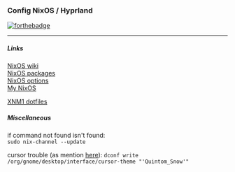 ### Config NixOS / Hyprland

[![forthebadge](https://forthebadge.com/images/badges/built-with-love.svg)](https://forthebadge.com)

---

##### Links

[NixOS wiki](https://nixos.wiki/wiki/Main_Page)  
[NixOS packages](https://search.nixos.org/packages)  
[NixOS options](https://nixos.org/manual/nixos/unstable/options.html)  
[My NixOS](https://mynixos.com/)  

[XNM1 dotfiles](https://github.com/XNM1/linux-nixos-hyprland-config-dotfiles)  

##### Miscellaneous
if command not found isn't found:  
``` sudo nix-channel --update ```

cursor trouble (as mention [here](https://wiki.hyprland.org/Hypr-Ecosystem/hyprcursor/#important-notes)):
``` dconf write /org/gnome/desktop/interface/cursor-theme "'Quintom_Snow'" ```
